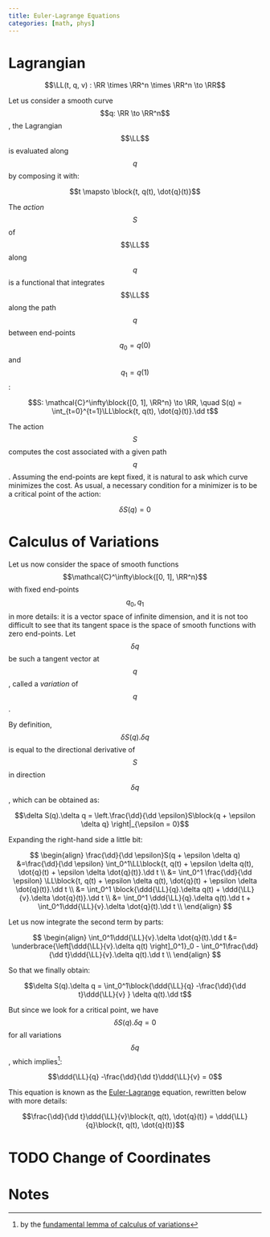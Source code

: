 ```yaml
---
title: Euler-Lagrange Equations
categories: [math, phys]
---
```


# Lagrangian

$$\LL(t, q, v) : \RR \times \RR^n \times \RR^n \to \RR$$

Let us consider a smooth curve $$q: \RR \to \RR^n$$, the Lagrangian
$$\LL$$ is evaluated along $$q$$ by composing it with:

$$t \mapsto \block{t, q(t), \dot{q}(t)}$$

The *action* $$S$$ of $$\LL$$ along $$q$$ is a functional that
integrates $$\LL$$ along the path $$q$$ between end-points $$q_0 =
q(0)$$ and $$q_1 = q(1)$$:

$$S: \mathcal{C}^\infty\block{[0, 1], \RR^n} \to \RR, \quad S(q) = \int_{t=0}^{t=1}\LL\block{t, q(t), \dot{q}(t)}.\dd t$$

The action $$S$$ computes the cost associated with a given path
$$q$$. Assuming the end-points are kept fixed, it is natural to ask
which curve minimizes the cost. As usual, a necessary condition for a
minimizer is to be a critical point of the action:

$$ \delta S(q) = 0 $$

# Calculus of Variations

Let us now consider the space of smooth functions
$$\mathcal{C}^\infty\block{[0, 1], \RR^n}$$ with fixed end-points
$$q_0, q_1$$ in more details: it is a vector space of infinite
dimension, and it is not too difficult to see that its tangent space
is the space of smooth functions with zero end-points. Let $$\delta
q$$ be such a tangent vector at $$q$$, called a *variation* of $$q$$.

By definition, $$\delta S(q).\delta q$$ is equal to the directional
derivative of $$S$$ in direction $$\delta q$$, which can be obtained
as:

$$\delta S(q).\delta q = \left.\frac{\dd}{\dd \epsilon}S\block{q + \epsilon \delta q} \right|_{\epsilon = 0}$$

Expanding the right-hand side a little bit:

$$
\begin{align}
\frac{\dd}{\dd \epsilon}S(q + \epsilon \delta q) &=\frac{\dd}{\dd \epsilon} \int_0^1\LL\block{t, q(t) + \epsilon \delta q(t), \dot{q}(t) + \epsilon \delta \dot{q}(t)}.\dd t \\
&= \int_0^1 \frac{\dd}{\dd \epsilon} \LL\block{t, q(t) + \epsilon \delta q(t), \dot{q}(t) + \epsilon \delta \dot{q}(t)}.\dd t \\
&= \int_0^1 \block{\ddd{\LL}{q}.\delta q(t) + \ddd{\LL}{v}.\delta \dot{q}(t)}.\dd t \\
&= \int_0^1 \ddd{\LL}{q}.\delta q(t).\dd t + \int_0^1\ddd{\LL}{v}.\delta \dot{q}(t).\dd t \\
\end{align}
$$

Let us now integrate the second term by parts:

$$
\begin{align}
\int_0^1\ddd{\LL}{v}.\delta \dot{q}(t).\dd t &= \underbrace{\left[\ddd{\LL}{v}.\delta q(t) \right]_0^1}_0 - \int_0^1\frac{\dd}{\dd t}\ddd{\LL}{v}.\delta q(t).\dd t \\
\end{align}
$$

So that we finally obtain:

$$\delta S(q).\delta q = \int_0^1\block{\ddd{\LL}{q} -\frac{\dd}{\dd t}\ddd{\LL}{v} } \delta q(t).\dd t$$

But since we look for a critical point, we have $$\delta S(q).\delta q = 0$$
for all variations $$\delta q$$, which implies[^1]:

$$\ddd{\LL}{q} -\frac{\dd}{\dd t}\ddd{\LL}{v} = 0$$

This equation is known as the
[Euler-Lagrange](https://en.wikipedia.org/wiki/Euler%E2%80%93Lagrange_equation)
equation, rewritten below with more details:

$$\frac{\dd}{\dd t}\ddd{\LL}{v}\block{t, q(t), \dot{q}(t)} = \ddd{\LL}{q}\block{t, q(t), \dot{q}(t)}$$

# TODO Change of Coordinates


# Notes

[^1]: by the [fundamental lemma of calculus of variations](https://en.wikipedia.org/wiki/Fundamental_lemma_of_calculus_of_variations)

